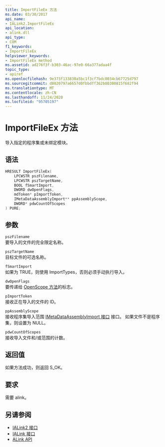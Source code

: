 ```yaml
---
title: ImportFileEx 方法
ms.date: 03/30/2017
api_name:
- IALink2.ImportFileEx
api_location:
- alink.dll
api_type:
- COM
f1_keywords:
- ImportFileEx
helpviewer_keywords:
- ImportFileEx method
ms.assetid: ad276f3f-b303-46ac-97e0-66a377adaa4f
topic_type:
- apiref
ms.openlocfilehash: 9e373f133830a5bc1f3cf7bdc8034cb67725d797
ms.sourcegitcommit: d8020797a6657d0fbbdff362b80300815f682f94
ms.translationtype: MT
ms.contentlocale: zh-CN
ms.lasthandoff: 11/24/2020
ms.locfileid: "95705197"
---
```

# <a name="importfileex-method"></a>ImportFileEx 方法

导入指定的程序集或未绑定模块。  
  
## <a name="syntax"></a>语法  
  
```cpp  
HRESULT ImportFileEx(  
    LPCWSTR pszFilename,  
    LPCWSTR pszTargetName,  
    BOOL fSmartImport,  
    DWORD dwOpenFlags,  
    mdToken* pImportToken,  
    IMetaDataAssemblyImport** ppAssemblyScope,  
    DWORD* pdwCountOfScopes  
) PURE;  
```  
  
## <a name="parameters"></a>参数  

 `pszFilename`  
 要导入的文件的完全限定名称。  
  
 `pszTargetName`  
 目标文件的可选名称。  
  
 `fSmartImport`  
 如果为 TRUE，则使用 ImportTypes，否则必须手动执行导入。  
  
 `dwOpenFlags`  
 要传递给 [OpenScope 方法](../metadata/imetadatadispenser-openscope-method.md)的标志。  
  
 `pImportToken`  
 接收正在导入的文件的 ID。  
  
 `ppAssemblyScope`  
 接收程序集导入范围 [IMetaDataAssemblyImport 接口](../metadata/imetadataassemblyimport-interface.md) 接口。 如果文件不是程序集，则设置为 NULL。  
  
 `pdwCountOfScopes`  
 接收导入文件和/或范围的计数。  
  
## <a name="return-value"></a>返回值  

 如果方法成功，则返回 S_OK。  
  
## <a name="requirements"></a>要求  

 需要 alink。  
  
## <a name="see-also"></a>另请参阅

- [IALink2 接口](ialink2-interface.md)
- [IALink 接口](ialink-interface.md)
- [ALink API](index.md)
